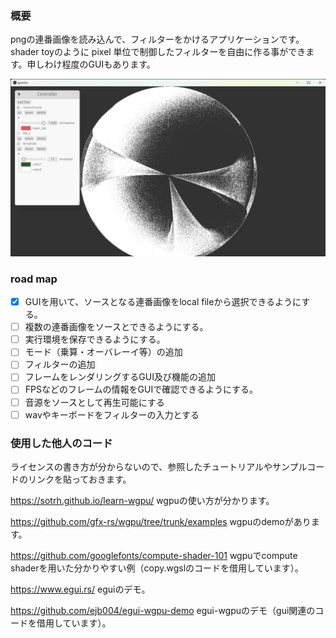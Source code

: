 ### 概要
pngの連番画像を読み込んで、フィルターをかけるアプリケーションです。shader toyのように pixel 単位で制御したフィルターを自由に作る事ができます。申しわけ程度のGUIもあります。

![sample_0001](./assets/screenshots/sample_0001.png)

### road map

- [x] GUIを用いて、ソースとなる連番画像をlocal fileから選択できるようにする。
- [ ] 複数の連番画像をソースとできるようにする。
- [ ] 実行環境を保存できるようにする。
- [ ] モード（乗算・オーバレーイ等）の追加
- [ ] フィルターの追加
- [ ] フレームをレンダリングするGUI及び機能の追加
- [ ] FPSなどのフレームの情報をGUIで確認できるようにする。
- [ ] 音源をソースとして再生可能にする
- [ ] wavやキーボードをフィルターの入力とする

### 使用した他人のコード

ライセンスの書き方が分からないので、参照したチュートリアルやサンプルコードのリンクを貼っておきます。

https://sotrh.github.io/learn-wgpu/ wgpuの使い方が分かります。

https://github.com/gfx-rs/wgpu/tree/trunk/examples wgpuのdemoがあります。

https://github.com/googlefonts/compute-shader-101 wgpuでcompute shaderを用いた分かりやすい例（copy.wgslのコードを借用しています）。

https://www.egui.rs/ eguiのデモ。

https://github.com/ejb004/egui-wgpu-demo egui-wgpuのデモ（gui関連のコードを借用しています）。

